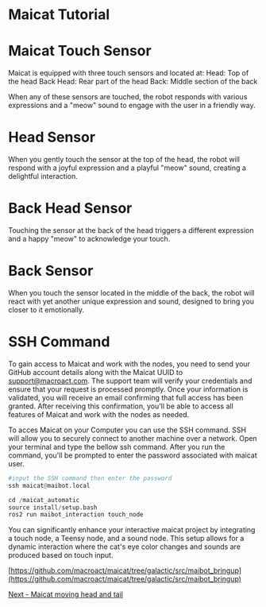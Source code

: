 # Maicat Tutorial
# Maicat Touch Sensor

Maicat is equipped with three touch sensors and located at:
Head: Top of the head
Back Head: Rear part of the head
Back: Middle section of the back

When any of these sensors are touched, the robot responds with various expressions and a "meow" sound to engage with the user in a friendly way.

# Head Sensor
When you gently touch the sensor at the top of the head, the robot will respond with a joyful expression and a playful "meow" sound, creating a delightful interaction.
# Back Head Sensor
Touching the sensor at the back of the head triggers a different expression and a happy "meow" to acknowledge your touch.
# Back Sensor
When you touch the sensor located in the middle of the back, the robot will react with yet another unique expression and sound, designed to bring you closer to it emotionally.

# SSH Command
To gain access to Maicat and work with the nodes, you need to send your GitHub account details along with the Maicat UUID to support@macroact.com. The support team will verify your credentials and ensure that your request is processed promptly. Once your information is validated, you will receive an email confirming that full access has been granted. After receiving this confirmation, you'll be able to access all features of Maicat and work with the nodes as needed.

To acces Maicat on your Computer you can use the SSH command. SSH will allow you to securely connect to another machine over a network. Open your terminal and type the bellow ssh command.
After you run the command, you'll be prompted to enter the password associated with maicat user. 
```python
#input the SSH command then enter the password
ssh maicat@maibot.local
```
```python
cd /maicat_automatic
source install/setup.bash
ros2 run maibot_interaction touch_node
```
You can significantly enhance your interactive maicat project by integrating a touch node, a Teensy node, and a sound node. 
This setup allows for a dynamic interaction where the cat's eye color changes and sounds are produced based on touch input.

[https://github.com/macroact/maicat/tree/galactic/src/maibot_bringup](https://github.com/macroact/maicat/tree/galactic/src/maibot_bringup)


[Next - Maicat moving head and tail](../08_maicat_move_head_and_tail/README.md)
